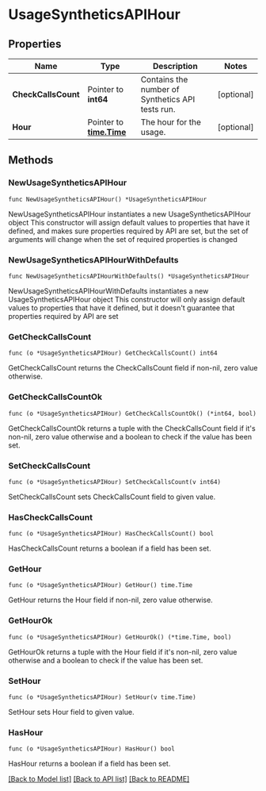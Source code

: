 # UsageSyntheticsAPIHour

## Properties

Name | Type | Description | Notes
------------ | ------------- | ------------- | -------------
**CheckCallsCount** | Pointer to **int64** | Contains the number of Synthetics API tests run. | [optional] 
**Hour** | Pointer to [**time.Time**](time.Time.md) | The hour for the usage. | [optional] 

## Methods

### NewUsageSyntheticsAPIHour

`func NewUsageSyntheticsAPIHour() *UsageSyntheticsAPIHour`

NewUsageSyntheticsAPIHour instantiates a new UsageSyntheticsAPIHour object
This constructor will assign default values to properties that have it defined,
and makes sure properties required by API are set, but the set of arguments
will change when the set of required properties is changed

### NewUsageSyntheticsAPIHourWithDefaults

`func NewUsageSyntheticsAPIHourWithDefaults() *UsageSyntheticsAPIHour`

NewUsageSyntheticsAPIHourWithDefaults instantiates a new UsageSyntheticsAPIHour object
This constructor will only assign default values to properties that have it defined,
but it doesn't guarantee that properties required by API are set

### GetCheckCallsCount

`func (o *UsageSyntheticsAPIHour) GetCheckCallsCount() int64`

GetCheckCallsCount returns the CheckCallsCount field if non-nil, zero value otherwise.

### GetCheckCallsCountOk

`func (o *UsageSyntheticsAPIHour) GetCheckCallsCountOk() (*int64, bool)`

GetCheckCallsCountOk returns a tuple with the CheckCallsCount field if it's non-nil, zero value otherwise
and a boolean to check if the value has been set.

### SetCheckCallsCount

`func (o *UsageSyntheticsAPIHour) SetCheckCallsCount(v int64)`

SetCheckCallsCount sets CheckCallsCount field to given value.

### HasCheckCallsCount

`func (o *UsageSyntheticsAPIHour) HasCheckCallsCount() bool`

HasCheckCallsCount returns a boolean if a field has been set.

### GetHour

`func (o *UsageSyntheticsAPIHour) GetHour() time.Time`

GetHour returns the Hour field if non-nil, zero value otherwise.

### GetHourOk

`func (o *UsageSyntheticsAPIHour) GetHourOk() (*time.Time, bool)`

GetHourOk returns a tuple with the Hour field if it's non-nil, zero value otherwise
and a boolean to check if the value has been set.

### SetHour

`func (o *UsageSyntheticsAPIHour) SetHour(v time.Time)`

SetHour sets Hour field to given value.

### HasHour

`func (o *UsageSyntheticsAPIHour) HasHour() bool`

HasHour returns a boolean if a field has been set.


[[Back to Model list]](../README.md#documentation-for-models) [[Back to API list]](../README.md#documentation-for-api-endpoints) [[Back to README]](../README.md)


